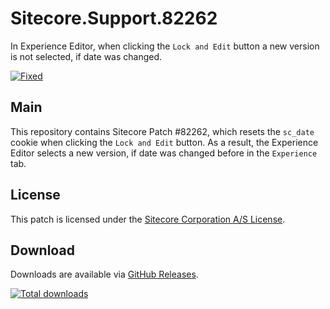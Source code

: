 # Sitecore.Support.82262
In Experience Editor, when clicking the `Lock and Edit` button a new version is not selected, if date was changed.

[![Fixed](https://img.shields.io/badge/fixed-8.1_update_2-blue.svg)](https://dev.sitecore.net/Downloads/Sitecore%20Experience%20Platform/Sitecore%2081/Sitecore%20Experience%20Platform%2081%20Update2/Release%20Notes)

## Main

This repository contains Sitecore Patch #82262, which resets the `sc_date` cookie when clicking the `Lock and Edit` button. As a result, the Experience Editor selects a new version, if date was changed before in the `Experience` tab.

## License

This patch is licensed under the [Sitecore Corporation A/S License](LICENSE).

## Download

Downloads are available via [GitHub Releases](https://github.com/SitecoreSupport/Sitecore.Support.82262/releases).

[![Total downloads](https://img.shields.io/github/downloads/SitecoreSupport/Sitecore.Support.82262/total.svg)](https://github.com/SitecoreSupport/Sitecore.Support.82262/releases)
